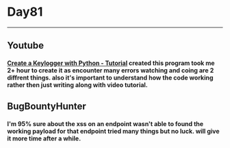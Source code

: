 # Day81
___
## Youtube
#### [Create a Keylogger with Python - Tutorial](https://www.youtube.com/watch?v=TbMKwl11itQ) created this program took me 2+ hour to create it as encounter many errors watching and coing are 2 diffrent things. also it's important to understand how the code working rather then just writing along with video tutorial. 

## BugBountyHunter
#### I'm 95% sure about the xss on an endpoint wasn't able to found the working payload for that endpoint tried many things but no luck. will give it more time after a while.